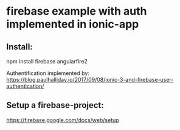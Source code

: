 
# firebase example with auth implemented in ionic-app

## Install:

npm install firebase angularfire2

Authentification implemented by: https://blog.paulhalliday.io/2017/09/08/ionic-3-and-firebase-user-authentication/

## Setup a firebase-project:

https://firebase.google.com/docs/web/setup

